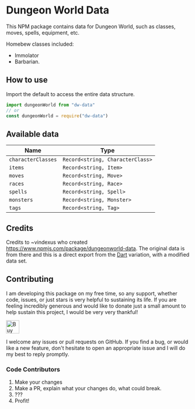 # Dungeon World Data

This NPM package contains data for Dungeon World, such as classes, moves, spells, equipment, etc.

Homebew classes included:

- Immolator
- Barbarian.

## How to use

Import the default to access the entire data structure.

```javascript
import dungeonWorld from "dw-data"
// or
const dungeonWorld = require("dw-data")
```

## Available data

| Name               | Type                             |
| ------------------ | -------------------------------- |
| `characterClasses` | `Record<string, CharacterClass>` |
| `items`            | `Record<string, Item>`           |
| `moves`            | `Record<string, Move>`           |
| `races`            | `Record<string, Race>`           |
| `spells`           | `Record<string, Spell>`          |
| `monsters`         | `Record<string, Monster>`        |
| `tags`             | `Record<string, Tag>`            |

## Credits

Credits to ~vindexus who created https://www.npmjs.com/package/dungeonworld-data.
The original data is from there and this is a direct export from the [Dart](https://pub.dev/packages/dungeon_world_data) variation, with a modified data set.

## Contributing

I am developing this package on my free time, so any support, whether code, issues, or just stars is
very helpful to sustaining its life. If you are feeling incredibly generous and would like to donate
just a small amount to help sustain this project, I would be very very thankful!

<a href='https://ko-fi.com/casraf' target='_blank'>
  <img height='36' style='border:0px;height:36px;'
    src='https://cdn.ko-fi.com/cdn/kofi1.png?v=3'
    alt='Buy Me a Coffee at ko-fi.com' />
</a>

I welcome any issues or pull requests on GitHub. If you find a bug, or would like a new feature,
don't hesitate to open an appropriate issue and I will do my best to reply promptly.

### Code Contributors

1. Make your changes
2. Make a PR, explain what your changes do, what could break.
3. ???
4. Profit!
